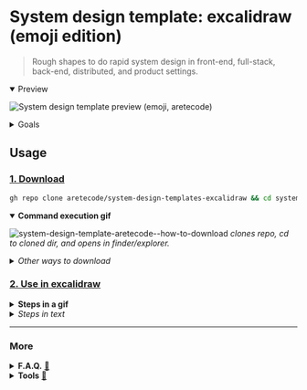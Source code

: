 # System design template: excalidraw (emoji edition)
> Rough shapes to do rapid system design in front-end, full-stack, back-end, distributed, and product settings.

<details open><summary>Preview</summary>
  <p><img src="https://user-images.githubusercontent.com/4022631/126106256-a60fc6c8-1924-4fe2-9a02-78c38254f060.png" alt="System design template preview (emoji, aretecode)"></p>
</details>

<details><summary>Goals</summary>
  <ol>
    <li>Make it easy to do common system designs.</li>
    <li>Make system design faster.</li>
  </ol>
</details>


## Usage

### [1. Download]
[1. Download]: #-download--clone

```bash
gh repo clone aretecode/system-design-templates-excalidraw && cd system-design-templates-excalidraw/src && ((open .) || (open `pwd`))
```

<details open><summary><strong>Command execution gif</strong></summary>

![system-design-template-aretecode--how-to-download](https://user-images.githubusercontent.com/4022631/126106274-4e416beb-9bd9-4c76-92e4-d0c33a145245.gif)
_clones repo, cd to cloned dir, and opens in finder/explorer._

</details>



<details><summary><i>Other ways to download</i></a></summary>

<h5>wget</h5>
<pre><code class="lang-bash">wget -O "system-design-template-emoji.excalidrawlib" "https://raw.githubusercontent.com/aretecode/system-design-templates-excalidraw/main/src/system-design-template-emoji.excalidrawlib"
</code></pre>

<h5>Save file</h5>
<ol>
  <li>Open the <a href="https://github.com/aretecode/system-design-templates-excalidraw/raw/main/src/system-design-template-emoji.excalidrawlib">raw library file</a></li>
  <li>Press <a href="https://support.google.com/chrome/answer/95759?hl=en&amp;co=GENIE.Platform%3DDesktop"><code>Command-S</code> (<em><code>[Cmd ⌘]</code> + <code>[s]</code> on osx, <code>Ctrl+S</code> on windows</em>) to save the file</a>.</li>
  <li>Append <code>.excalidrawlib</code> extension to the file name <strong>and</strong> change format from <code>txt</code> to <code>all files</code>.</li>
  <li>Click save in the save-as modal.</li>
</ol>

<hr />

</details>

### 
### [2. Use in excalidraw]
[2. Use in excalidraw]: #-use-in-excalidraw

<details><summary><strong>Steps in a gif</strong></summary>

![system-design-template-aretecode--how-to-import-to-excalidraw](https://user-images.githubusercontent.com/4022631/126106181-d37baa44-105f-4253-8fea-3d5b88fa22c4.gif)

</details>

<details><summary><i>Steps in text</i></summary>
  <ul>
    <li>Open <a href="https://excalidraw.com">excalidraw</a>.</li>
    <li>Open library (<em>at the top right</em>).</li>
    <li>Click import (<em>folder icon</em>).</li>
    <li>Select the <code>.excalidrawlib</code> from your computer.</li>
  </ul>
</details>

---

### More

<details>
  <summary><strong>F.A.Q.</strong> <a href="#-tips-faq">🔗<a></summary>
  <section>
    <header><u><i>Why are the shapes not each in their own library component?</i></u><a href="#-tips-faq--why-shapes-in-1">🔗<a></header>
    <p>When I used other libraries on excalidraw, it was difficult to see the shape from the thumbnail/preview. Without a search feature, I found myself dragging and dropping each shape 1-by-1 to find the one I was looking for. The shapes here are loosely-grouped. This (ideally) makes the icons easier to find and copy in to any system design.</p>
  </section>
    <section>
    <header><u><i>How to customize?</i></u> <a href="#-tips-faq--customization">🔗<a></header>
    <p><img src="https://user-images.githubusercontent.com/4022631/126106291-eb966e66-6ee2-4abb-9f8c-e7649d9e03da.gif" alt="system-design-template-aretecode-excalidraw--how-to-customize-and-use-tips" /></p>
  </section>
</details>

<details>
  <summary><strong>Tools</strong> <a href="#-more--tools">🔗<a></summary>
  <section>
  <ul>
    <li><a href="https://excalidraw.com">excalidraw</a> to create and use the library</li>
    <li><a href="https://imageoptim.com/">imageoptim</a> to reduce size of images exported by excalidraw</li>
    <li><a href="https://github.com/excalidraw/excalidraw-libraries">excalidraw libraries</a> for naming, formatting, library standards and instructions</li>
    <li><a href="https://emoji.muan.co/">emoji.muan</a> to search for emoji</li>
    <li><a href="https://docs.github.com/en/github/writing-on-github">github md docs for reference</a> <a href="https://github.github.com/gfm/">gfm</a></li>
  </ul>
  </section>
</details>
